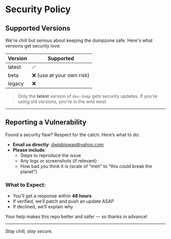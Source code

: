 # Security Policy

## Supported Versions

We're chill but serious about keeping the dumpzone safe. Here's what versions get security love:

| Version | Supported          |
| ------- | ------------------ |
| latest  | ✅                 |
| beta    | ❌ (use at your own risk) |
| legacy  | ❌                 |

> Only the **latest** version of `dev-dump` gets security updates. If you're using old versions, you're in the wild west.

---

## Reporting a Vulnerability

Found a security flaw? Respect for the catch. Here’s what to do:

- **Email us directly**: [dwipbiswas@yahoo.com](mailto:dwipbiswas@yahoo.com)
- **Please include**:
  - Steps to reproduce the issue
  - Any logs or screenshots (if relevant)
  - How bad you think it is (scale of “meh” to “this could break the planet”)

### What to Expect:
- You'll get a response within **48 hours**
- If verified, we’ll patch and push an update ASAP
- If declined, we’ll explain why

Your help makes this repo better and safer — so thanks in advance!

---

*Stay chill, stay secure.*
